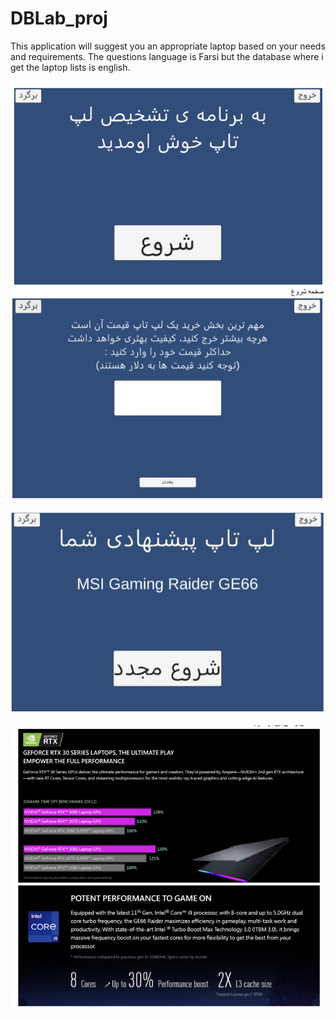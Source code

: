 # DBLab_proj

This application will suggest you an appropriate laptop based on your needs and requirements. The questions language is Farsi but the database where i get the laptop lists is english.

![Screenshot](Screenshot%202023-11-07%20173218.png)


![Screenshot](Screenshot%202023-11-07%20181040.png)


![Screenshot](Screenshot%202023-11-07%20175818.png)
